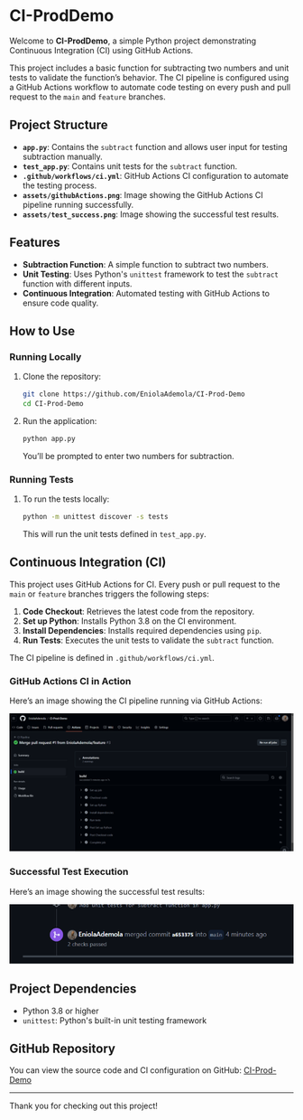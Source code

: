 # CI-ProdDemo

Welcome to **CI-ProdDemo**, a simple Python project demonstrating Continuous Integration (CI) using GitHub Actions.

This project includes a basic function for subtracting two numbers and unit tests to validate the function’s behavior. The CI pipeline is configured using a GitHub Actions workflow to automate code testing on every push and pull request to the `main` and `feature` branches.

## Project Structure

- **`app.py`**: Contains the `subtract` function and allows user input for testing subtraction manually.
- **`test_app.py`**: Contains unit tests for the `subtract` function.
- **`.github/workflows/ci.yml`**: GitHub Actions CI configuration to automate the testing process.
- **`assets/githubActions.png`**: Image showing the GitHub Actions CI pipeline running successfully.
- **`assets/test_success.png`**: Image showing the successful test results.

## Features

- **Subtraction Function**: A simple function to subtract two numbers.
- **Unit Testing**: Uses Python's `unittest` framework to test the `subtract` function with different inputs.
- **Continuous Integration**: Automated testing with GitHub Actions to ensure code quality.

## How to Use

### Running Locally

1. Clone the repository:

    ```bash
    git clone https://github.com/EniolaAdemola/CI-Prod-Demo
    cd CI-Prod-Demo
    ```

2. Run the application:

    ```bash
    python app.py
    ```

   You’ll be prompted to enter two numbers for subtraction.

### Running Tests

1. To run the tests locally:

    ```bash
    python -m unittest discover -s tests
    ```

   This will run the unit tests defined in `test_app.py`.

## Continuous Integration (CI)

This project uses GitHub Actions for CI. Every push or pull request to the `main` or `feature` branches triggers the following steps:

1. **Code Checkout**: Retrieves the latest code from the repository.
2. **Set up Python**: Installs Python 3.8 on the CI environment.
3. **Install Dependencies**: Installs required dependencies using `pip`.
4. **Run Tests**: Executes the unit tests to validate the `subtract` function.

The CI pipeline is defined in `.github/workflows/ci.yml`.

### GitHub Actions CI in Action

Here’s an image showing the CI pipeline running via GitHub Actions:

![GitHub Actions CI](./assets/githubActions.png)

### Successful Test Execution

Here’s an image showing the successful test results:

![Test Success](./assets/test_success.png)

## Project Dependencies

- Python 3.8 or higher
- `unittest`: Python's built-in unit testing framework

## GitHub Repository

You can view the source code and CI configuration on GitHub: [CI-Prod-Demo](https://github.com/EniolaAdemola/CI-Prod-Demo)

---

Thank you for checking out this project!
